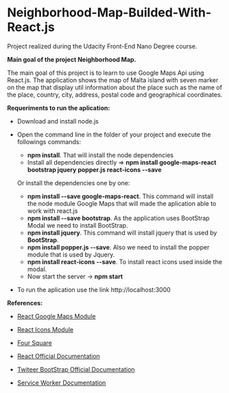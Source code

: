 # Neighborhood-Map-Builded-With-React.js
Project realized during the Udacity Front-End Nano Degree course.

**__Main goal of the project Neighborhood Map.__**

The main goal of this project is to learn to use Google Maps Api using React.js. The application shows the map of
Malta island with seven marker on the map that display util information about the place such as the name of the place, country, city, address, postal code and geographical coordinates.


**__Requeriments to run the aplication:__**
- Download and install node.js
- Open the command line in the folder of your project and execute the followings commands:
  - **npm install**. That will install the node dependencies
  - Install all dependencies directly => **npm install google-maps-react bootstrap jquery popper.js react-icons --save**
  
  Or install the dependencies one by one:
  - **npm install --save google-maps-react**. This command will install the node module Google Maps that will made the aplication able to work with react.js
  - **npm install --save bootstrap**. As the application uses BootStrap Modal we need to install BootStrap.
  - **npm install jquery**. This command will install jquery that is used by **BootStrap**.
  - **npm install popper.js --save**. Also we need to install the popper module that is used by Jquery.
  - **npm install react-icons --save**. To install react icons used inside the modal.
  - Now start the server -> **npm start**
- To run the aplication use the link http://localhost:3000


**References:**

- [React Google Maps Module](https://www.npmjs.com/package/google-maps-react)

- [React Icons Module](http://gorangajic.github.io/react-icons/)

- [Four Square](https://developer.foursquare.com/)

- [React Official Documentation](https://reactjs.org)

- [Twiteer BootStrap Official Documentation](https://getbootstrap.com/)

- [Service Worker Documentation](https://www.sitepoint.com/getting-started-with-service-workers/)
